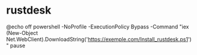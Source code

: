 # rustdesk

@echo off
powershell -NoProfile -ExecutionPolicy Bypass -Command "iex (New-Object Net.WebClient).DownloadString('https://exemple.com/Install_rustdesk.ps1')"
pause
